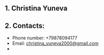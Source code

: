 ## 1. Christina Yuneva
## 2. Contacts: 
    
- Phone number: +79878094177
- Email: christina_yuneva2000@gmail.com
-